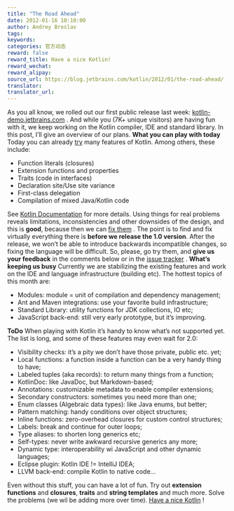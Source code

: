 ```yaml
---
title: "The Road Ahead"
date: 2012-01-16 10:10:00
author: Andrey Breslav
tags:
keywords:
categories: 官方动态
reward: false
reward_title: Have a nice Kotlin!
reward_wechat:
reward_alipay:
source_url: https://blog.jetbrains.com/kotlin/2012/01/the-road-ahead/
translator:
translator_url:
---
```


As you all know, we rolled out our first public release last week: [kotlin-demo.jetbrains.com](http://kotlin-demo.jetbrains.com/) . And while you (7K+ unique visitors) are having fun with it, we keep working on the Kotlin compiler, IDE and standard library.  In this post, I’ll give an overview of our plans.  <span id="more-365"></span> <strong></strong>
<strong>What you can play with today</strong>
Today you can already [try](http://kotlin-demo.jetbrains.com/) many features of Kotlin. Among others, these include:

* Function literals (closures)
* Extension functions and properties
* Traits (code in interfaces)
* Declaration site/Use site variance
* First-class delegation
* Compilation of mixed Java/Kotlin code

See [Kotlin Documentation](http://jetbrains.com/kotlin) for more details.
Using things for real problems reveals limitations, inconsistencies and other downsides of the design, and this is <strong>good</strong>, because then we can [fix them](http://blog.jetbrains.com/kotlin/2012/01/the-great-syntactic-shift/) . The point is to find and fix virtually everything there is <strong>before we release the 1.0 version</strong>. After the release, we won’t be able to introduce backwards incompatible changes, so fixing the language will be difficult. So, please, go try them, and <strong>give us your feedback</strong> in the comments below or in the [issue tracker](http://youtrack.jetbrains.net/issues/KT) .
<strong>What’s keeping us busy</strong>
<strong></strong> Currently we are stabilizing the existing features and work on the IDE and language infrastructure (building etc). The hottest topics of this month are:

* Modules: module = unit of compilation and dependency management;
* Ant and Maven integrations: use your favorite build infrastructure;
* Standard Library: utility functions for JDK collections, IO etc;
* JavaScript back-end: still very early prototype, but it’s improving.

<strong>ToDo</strong>
When playing with Kotlin it’s handy to know what’s not supported yet. The list is long, and some of these features may even wait for 2.0:

* Visibility checks: it’s a pity we don’t have those private, public etc. yet;
* Local functions: a function inside a function can be a very handy thing to have;
* Labeled tuples (aka records): to return many things from a function;
* KotlinDoc: like JavaDoc, but Markdown-based;
* Annotations: customizable metadata to enable compiler extensions;
* Secondary constructors: sometimes you need more than one;
* Enum classes (Algebraic data types): like Java enums, but better;
* Pattern matching: handy conditions over object structures;
* Inline functions: zero-overhead closures for custom control structures;
* Labels: break and continue for outer loops;
* Type aliases: to shorten long generics etc;
* Self-types: never write awkward recursive generics any more;
* Dynamic type: interoperability wi JavaScript and other dynamic languages;
* Eclipse plugin: Kotlin IDE != IntelliJ IDEA;
* LLVM back-end: compile Kotlin to native code…

Even without this stuff, you can have a lot of fun. Try out <strong>extension functions</strong> and <strong>closures</strong>, <strong>traits</strong> and <strong>string templates</strong> and much more. Solve the problems (we wil be adding more over time). [Have a nice Kotlin](http://kotlin-demo.jetbrains.com/) !

